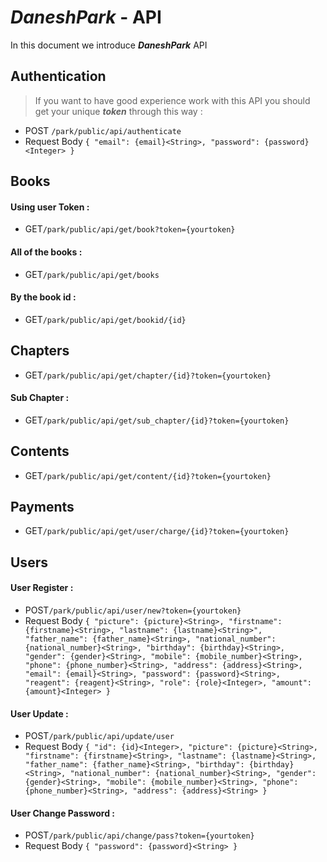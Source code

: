 # *DaneshPark* - API

In this document we introduce ***DaneshPark*** API

## Authentication

> If you want to have good experience work with this API you should get
> your unique ***token*** through this way :

- POST `/park/public/api/authenticate`
- Request Body `{
  "email": {email}<String>,
  "password": {password}<Integer>
}`

##  Books

#### Using user Token : 
- GET`/park/public/api/get/book?token={yourtoken} `

#### All of the books : 
- GET`/park/public/api/get/books`

#### By the book id :
- GET`/park/public/api/get/bookid/{id}`

##  Chapters
- GET`/park/public/api/get/chapter/{id}?token={yourtoken}`
#### Sub Chapter :
- GET`/park/public/api/get/sub_chapter/{id}?token={yourtoken}`

##  Contents
- GET`/park/public/api/get/content/{id}?token={yourtoken}`

## Payments
- GET`/park/public/api/get/user/charge/{id}?token={yourtoken}`

## Users

#### User Register :
- POST`/park/public/api/user/new?token={yourtoken}`
- Request Body `{
  "picture": {picture}<String>,
  "firstname": {firstname}<String>,
  "lastname": {lastname}<String>",
  "father_name": {father_name}<String>,
  "national_number": {national_number}<String>,
  "birthday": {birthday}<String>,
  "gender": {gender}<String>,
  "mobile": {mobile_number}<String>,
  "phone": {phone_number}<String>,
  "address": {address}<String>,
  "email": {email}<String>,
  "password": {password}<String>,
  "reagent": {reagent}<String>,
  "role": {role}<Integer>,
  "amount": {amount}<Integer>
}`

#### User Update :
- POST`/park/public/api/update/user`
- Request Body `{
  "id": {id}<Integer>,
  "picture": {picture}<String>,
  "firstname": {firstname}<String>,
  "lastname": {lastname}<String>,
  "father_name": {father_name}<String>,
  "birthday": {birthday}<String>,
  "national_number": {national_number}<String>,
  "gender": {gender}<String>,
  "mobile": {mobile_number}<String>,
  "phone": {phone_number}<String>,
  "address": {address}<String>
}`

#### User Change Password :
- POST`/park/public/api/change/pass?token={yourtoken}`
- Request Body `{
  "password": {password}<String>
}`